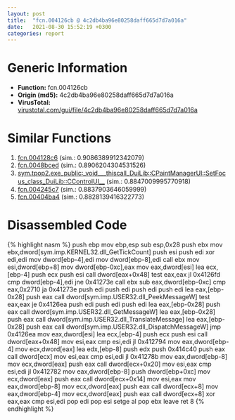 ```yaml
---
layout: post
title:  "fcn.004126cb @ 4c2db4ba96e80258daff665d7d7a016a"
date:   2021-08-30 15:52:19 +0300
categories: report
---
```


# Generic Information
- **Function:** fcn.004126cb
- **Origin (md5):** 4c2db4ba96e80258daff665d7d7a016a
- **VirusTotal:** [virustotal.com/gui/file/4c2db4ba96e80258daff665d7d7a016a][virustotal_ref]



# Similar Functions

1. [fcn.004128c6][similar_1_ref] (sim.: 0.9086389912342079)
2. [fcn.0048bced][similar_2_ref] (sim.: 0.8906204304531526)
3. [sym.tpop2.exe\_public꞉\_void\_\_\_thiscall\_DuiLib꞉꞉CPaintManagerUI꞉꞉SetFocus\_class\_DuiLib꞉꞉CControlUI\_\_][similar_3_ref] (sim.: 0.8847009995770918)
4. [fcn.004245c7][similar_4_ref] (sim.: 0.8837903646059999)
5. [fcn.00404ba4][similar_5_ref] (sim.: 0.8828139416322773)


# Disassembled Code

{% highlight nasm %}
push ebp
mov ebp,esp
sub esp,0x28
push ebx
mov ebx,dword[sym.imp.KERNEL32.dll_GetTickCount]
push esi
push edi
xor edi,edi
mov dword[ebp-4],edi
mov dword[ebp-8],edi
call ebx
mov esi,dword[ebp+8]
mov dword[ebp-0xc],eax
mov eax,dword[esi]
lea ecx,[ebp-4]
push ecx
push esi
call dword[eax+0x48]
test eax,eax
jl 0x4126fd
cmp dword[ebp-4],edi
jne 0x41273e
call ebx
sub eax,dword[ebp-0xc]
cmp eax,0x2710
ja 0x41273e
push edi
push edi
push edi
push edi
lea eax,[ebp-0x28]
push eax
call dword[sym.imp.USER32.dll_PeekMessageW]
test eax,eax
je 0x4126ea
push edi
push edi
push edi
lea eax,[ebp-0x28]
push eax
call dword[sym.imp.USER32.dll_GetMessageW]
lea eax,[ebp-0x28]
push eax
call dword[sym.imp.USER32.dll_TranslateMessage]
lea eax,[ebp-0x28]
push eax
call dword[sym.imp.USER32.dll_DispatchMessageW]
jmp 0x4126ea
mov eax,dword[esi]
lea ecx,[ebp-4]
push ecx
push esi
call dword[eax+0x48]
mov esi,eax
cmp esi,edi
jl 0x412794
mov eax,dword[ebp-4]
mov ecx,dword[eax]
lea edx,[ebp-8]
push edx
push 0x414c40
push eax
call dword[ecx]
mov esi,eax
cmp esi,edi
jl 0x41278b
mov eax,dword[ebp-8]
mov ecx,dword[eax]
push eax
call dword[ecx+0x20]
mov esi,eax
cmp esi,edi
jl 0x412782
mov eax,dword[ebp-8]
push dword[ebp+0xc]
mov ecx,dword[eax]
push eax
call dword[ecx+0x14]
mov esi,eax
mov eax,dword[ebp-8]
mov ecx,dword[eax]
push eax
call dword[ecx+8]
mov eax,dword[ebp-4]
mov ecx,dword[eax]
push eax
call dword[ecx+8]
xor eax,eax
cmp esi,edi
pop edi
pop esi
setge al
pop ebx
leave 
ret 8
{% endhighlight %}


[similar_1_ref]: /report/fcn.004128c6@4c2db4ba96e80258daff665d7d7a016a
[similar_2_ref]: /report/fcn.0048bced@d96761eb00d2d97e2b6f5ffffed0b46a
[similar_3_ref]: /report/sym.tpop2.exe_public꞉_void___thiscall_DuiLib꞉꞉CPaintManagerUI꞉꞉SetFocus_class_DuiLib꞉꞉CControlUI__@289859175c221b107317af7727d26c17
[similar_4_ref]: /report/fcn.004245c7@7b00dd8f2abf54a73bfb09681334ff78
[similar_5_ref]: /report/fcn.00404ba4@4c8869bb42f854640703b6ddda29ee38
[virustotal_ref]: https://www.virustotal.com/gui/file/4c2db4ba96e80258daff665d7d7a016a